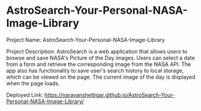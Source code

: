 # AstroSearch-Your-Personal-NASA-Image-Library

Project Name: AstroSearch-Your-Personal-NASA-Image-Library

Project Description: AstroSearch is a web application that allows users to browse and save NASA's Picture of the Day images. Users can select a date from a form and retrieve the corresponding image from the NASA API. The app also has functionality to save user's search history to local storage, which can be viewed on the page. The current image of the day is displayed when the page loads.

Deployed Link: https://narayanshettigar.github.io/AstroSearch-Your-Personal-NASA-Image-Library/
